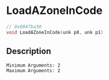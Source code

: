# LoadAZoneInCode
```c
// 0x0047ba30
void LoadAZoneInCode(unk p0, unk p1)
```
## Description
```
Minimum Arguments: 2
Maximum Arguments: 2
```
